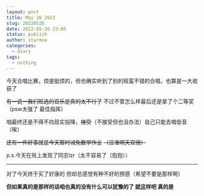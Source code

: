 ```yaml
---
layout: post
title: May 26 2022
slug: 20220526
date: 2022-05-26 23:05
status: publish
author: starmoe
categories: 
  - diary
tags:
  - nothing
---
```

今天合唱比赛，烦是挺烦的，但也确实听到了别的班蛮不错的合唱，也算是一大收获了

~~有一说一我们班选的音乐是真的太不行了~~ 不过不管怎么样最后还是拿了个二等奖 （psw太强了 最佳指挥）

咱最终还是不得不向现实投降，~~接受~~（不接受但也没办法）自己只能去唱低音（唉）

~~还有一件好事就是今天暂时减免数学作业~~ ~~（没准明天双倍）~~

p.s.今天在班上发现了同志lzr（太不容易了（抱抱））

---

对了今天终于买了好康的 但却总感觉有种不好的预感（希望不要是那样啊）

**但如果真的是那样的话咱也真的没有什么可以犹豫的了 就这样吧 真的是**
